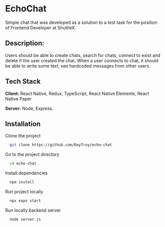 # EchoChat

Simple chat that was developed as a solution to a test task for the position of Frontend Developer at ShuttleX.

## Description:
Users should be able to create chats, search for chats, connect to exist and delete if the user created the chat. When a user connects to chat, it should be able to write some text, see hardcoded messages from other users.

## Tech Stack

**Client:** React Native, Redux, TypeScript, React Native Elements, React Native Paper

**Server:** Node, Express.

## Installation
Clone the project
```bash
  git clone https://github.com/DayTroy/echo-chat
```

Go to the project directory
```bash
  cd echo-chat
```

Install dependencies
```bash
  npm install
```

Run project locally 
```bash
  npx expo start
```

Run locally backend server
```bash
  node server.js
```


